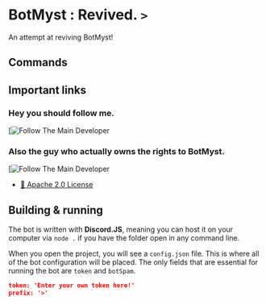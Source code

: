 # BotMyst : Revived. `>`

An attempt at reviving BotMyst!  

## Commands

## Important links

### Hey you should follow me.
[![Follow The Main Developer](https://img.shields.io/github/followers/minidevz?label=Follow%20The%20Main%20Developers&style=social)

### Also the guy who actually owns the rights to BotMyst.
[![Follow The Main Developer](https://img.shields.io/github/followers/codemyst?label=Follow%20The%20Person%20With%20Rights&style=social)

- [📝 Apache 2.0 License](https://github.com/YilianSource/brackeys-bot/blob/master/LICENSE)
## Building & running

The bot is written with **Discord.JS**, meaning you can host it on your computer via `node .` if you have the folder open in any command line.

When you open the project, you will see a `config.json` file. This is where all of the bot configuration will be placed. The only fields that are essential for running the bot are `token` and `botSpam`.

```config.json
token: 'Enter your own token here!'
prefix: '>'
```
